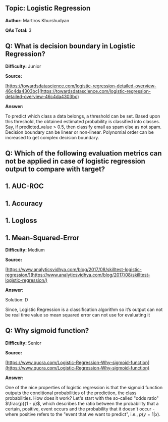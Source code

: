 ## **Topic: Logistic Regression**

**Author:** Martiros Khurshudyan

**QAs Total:** 3

## **Q: What is decision boundary in Logistic Regression?**

**Difficulty:** Junior

**Source:**

[https://towardsdatascience.com/logistic-regression-detailed-overview-46c4da4303bc](https://towardsdatascience.com/logistic-regression-detailed-overview-46c4da4303bc)

**Answer:**


To predict which class a data belongs, a threshold can be set. Based upon this threshold, the obtained estimated probability is classified into classes.
Say, if predicted_value > 0.5, then classify email as spam else as not spam.
Decision boundary can be linear or non-linear. Polynomial order can be increased to get complex decision boundary.


## **Q: Which of the following evaluation metrics can not be applied in case of logistic regression output to compare with target?**

## 1. AUC-ROC
## 1. Accuracy
## 1. Logloss
## 1. Mean-Squared-Error

**Difficulty:** Medium

**Source:**

[https://www.analyticsvidhya.com/blog/2017/08/skilltest-logistic-regression/](https://www.analyticsvidhya.com/blog/2017/08/skilltest-logistic-regression/)

**Answer:**

Solution: D

Since, Logistic Regression is a classification algorithm so it’s output can not be real time value so mean squared error can not use for evaluating it


## **Q: Why sigmoid function?**

**Difficulty:** Senior

**Source:**

[https://www.quora.com/Logistic-Regression-Why-sigmoid-function](https://www.quora.com/Logistic-Regression-Why-sigmoid-function)

**Answer:**

One of the nice properties of logistic regression is that the sigmoid function outputs the conditional probabilities of the prediction, the class probabilities. How does it work? Let's start with the so-called "odds ratio" $\frac{p}{1 - p}$, which describes the ratio between the probability that a certain, positive, event occurs and the probability that it doesn't occur - where positive refers to the "event that we want to predict", i.e., $p(y=1|x)$.
